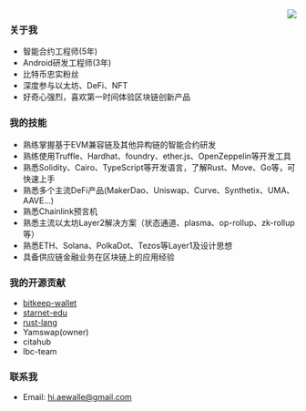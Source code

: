 <img src="https://github-readme-stats.vercel.app/api?username=a186r&show_icons=true&theme=highcontrast" align="right">

### 关于我
- 智能合约工程师(5年)
- Android研发工程师(3年)
- 比特币忠实粉丝
- 深度参与以太坊、DeFi、NFT
- 好奇心强烈，喜欢第一时间体验区块链创新产品

### 我的技能
- 熟练掌握基于EVM兼容链及其他异构链的智能合约研发
- 熟练使用Truffle、Hardhat、foundry、ether.js、OpenZeppelin等开发工具
- 熟悉Solidity、Cairo、TypeScript等开发语言，了解Rust、Move、Go等，可快速上手
- 熟悉多个主流DeFi产品(MakerDao、Uniswap、Curve、Synthetix、UMA、AAVE...)
- 熟悉Chainlink预言机
- 熟悉主流以太坊Layer2解决方案（状态通道、plasma、op-rollup、zk-rollup等）
- 熟悉ETH、Solana、PolkaDot、Tezos等Layer1及设计思想
- 具备供应链金融业务在区块链上的应用经验

### 我的开源贡献
- [bitkeep-wallet](https://github.com/bitkeepwallet)
- [starnet-edu](https://github.com/starknet-edu)
- [rust-lang](https://github.com/rust-lang)
- Yamswap(owner)
- citahub
- lbc-team

### 联系我
- Email: hi.aewalle@gmail.com
